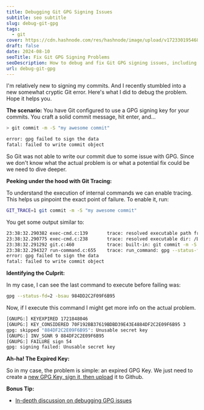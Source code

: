 ```yaml
---
title: Debugging Git GPG Signing Issues
subtitle: seo subtitle
slug: debug-git-gpg
tags:
  - git
cover: https://cdn.hashnode.com/res/hashnode/image/upload/v1723301954681/b7f0774c-71c7-4cf6-8997-09c3b3ce1078.png?w=1600&h=840&fit=crop&crop=entropy&auto=compress,format&format=webp
draft: false
date: 2024-08-10
seoTitle: Fix Git GPG Signing Problems
seoDescription: How to debug and fix Git GPG signing issues, including tracing and identifying problems such as expired GPG keys
url: debug-git-gpg
---
```



I'm relatively new to signing my commits. And I recently stumbled into a new somewhat cryptic Git error. Here's what I did to debug the problem. Hope it helps you.

**The scenario:** You have Git configured to use a GPG signing key for your commits. You craft a solid commit message, hit enter, and...

```bash
> git commit -m -S "my awesome commit"

error: gpg failed to sign the data
fatal: failed to write commit object
```

So Git was not able to write our commit due to some issue with GPG. Since we don't know what the actual problem is or what a potential fix could be we need to dive deeper.

**Peeking under the hood with Git Tracing:**

To understand the execution of internal commands we can enable tracing. This helps us pinpoint the exact point of failure. To enable it, run:

```bash
GIT_TRACE=1 git commit -m -S "my awesome commit"
```

You get some output similar to:

```bash
23:38:32.290382 exec-cmd.c:139       trace: resolved executable path from Darwin stack: /Library/Developer/CommandLineTools/usr/bin/git
23:38:32.290775 exec-cmd.c:238       trace: resolved executable dir: /Library/Developer/CommandLineTools/usr/bin
23:38:32.291292 git.c:460            trace: built-in: git commit -m -S 'my awesome commit'
23:38:32.294327 run-command.c:655    trace: run_command: gpg --status-fd=2 -bsau 984DD2C2F09F6B95
error: gpg failed to sign the data
fatal: failed to write commit object
```

**Identifying the Culprit:**

In my case, I can see the last command to execute before failing was:

```bash
gpg --status-fd=2 -bsau 984DD2C2F09F6B95
```

Now, if I execute this command I might get more info on the actual problem.

```bash
[GNUPG:] KEYEXPIRED 1721848046
[GNUPG:] KEY_CONSIDERED 70F192BB37619BDBD39E43E4884DF2C2E09F6B95 3
gpg: skipped "884DF2C2E09F6B95": Unusable secret key
[GNUPG:] INV_SGNR 9 884DF2C2E09F6B95
[GNUPG:] FAILURE sign 54
gpg: signing failed: Unusable secret key
```

**Ah-ha! The Expired Key:**

So in my case, the problem is simple: an expired GPG Key. We just need to create a [new GPG Key, sign it, then upload](https://docs.github.com/en/authentication/managing-commit-signature-verification/generating-a-new-gpg-key#generating-a-gpg-key) it to Github.

**Bonus Tip:**

- [In-depth discussion on debugging GPG issues](https://gist.github.com/paolocarrasco/18ca8fe6e63490ae1be23e84a7039374)

